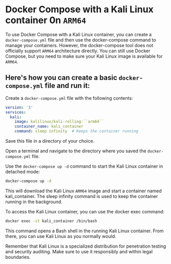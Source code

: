 # Docker Compose with a Kali Linux container 0n ``ARM64``

To use Docker Compose with a Kali Linux container, you can create a ```docker-compose.yml``` file and then use the docker-compose command to manage your containers. However, the docker-compose tool does not officially support ``ARM64`` architecture directly. You can still use Docker Compose, but you need to make sure your Kali Linux image is available for ``ARM64``.

## Here's how you can create a basic ```docker-compose.yml``` file and run it:

Create a ```docker-compose.yml``` file with the following contents:

```yaml 
version: '3'
services:
  kali:
    image: kalilinux/kali-rolling:``arm64``
    container_name: kali_container
    command: sleep infinity  # Keeps the container running

```
Save this file in a directory of your choice.

Open a terminal and navigate to the directory where you saved the ```docker-compose.yml``` file.

Use the ```docker-compose up -d``` command to start the Kali Linux container in detached mode:


```bash
docker-compose up -d
```
This will download the Kali Linux ``ARM64`` image and start a container named kali_container. The sleep infinity command is used to keep the container running in the background.

To access the Kali Linux container, you can use the docker exec command:


```bash 
docker exec -it kali_container /bin/bash
```

This command opens a Bash shell in the running Kali Linux container. From there, you can use Kali Linux as you normally would.

Remember that Kali Linux is a specialized distribution for penetration testing and security auditing. Make sure to use it responsibly and within legal boundaries.
